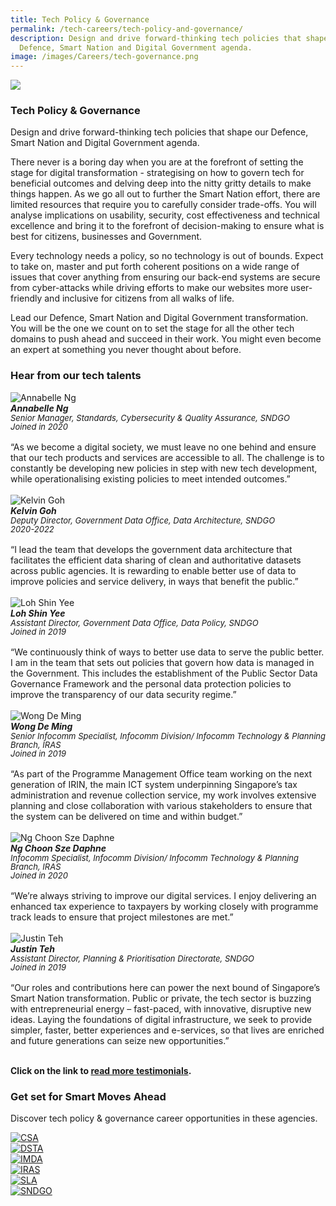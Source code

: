 ```yaml
---
title: Tech Policy & Governance
permalink: /tech-careers/tech-policy-and-governance/
description: Design and drive forward-thinking tech policies that shape our
  Defence, Smart Nation and Digital Government agenda.
image: /images/Careers/tech-governance.png
---
```

![](/images/Careers/hero-tech-policy-governance.jpg)

### **Tech Policy &amp; Governance**

Design and drive forward-thinking tech policies that shape our Defence, Smart Nation and Digital Government agenda.

There never is a boring day when you are at the forefront of setting the stage for digital transformation - strategising on how to govern tech for beneficial outcomes and delving deep into the nitty gritty details to make things happen. As we go all out to further the Smart Nation effort, there are limited resources that require you to carefully consider trade-offs. You will analyse implications on usability, security, cost effectiveness and technical excellence and bring it to the forefront of decision-making to ensure what is best for citizens, businesses and Government.

Every technology needs a policy, so no technology is out of bounds. Expect to take on, master and put forth coherent positions on a wide range of issues that cover anything from ensuring our back-end systems are secure from cyber-attacks while driving efforts to make our websites more user-friendly and inclusive for citizens from all walks of life.

Lead our Defence, Smart Nation and Digital Government transformation. You will be the one we count on to set the stage for all the other tech domains to push ahead and succeed in their work. You might even become an expert at something you never thought about before.

### **Hear from our tech talents**

<div class="row-testimonial">
<div class="column-testimonial">
<img src="/images/People/annabelle-ng.png" alt="Annabelle Ng" title="Tech Talent"><br><em><strong>Annabelle Ng</strong><br><span style="font-size:13px; line-height:14px">Senior Manager, Standards, Cybersecurity &amp; Quality Assurance, SNDGO<br>Joined in 2020</span></em><br><br>
	“As we become a digital society, we must leave no one behind and ensure that our tech products and services are accessible to all. The challenge is to constantly be developing new policies in step with new tech development, while operationalising existing policies to meet intended outcomes.”<br><br></div>
	
<div class="column-testimonial">
<img src="/images/People/kelvin-goh.png" alt="Kelvin Goh" title="Tech Talent"><br><em><strong>Kelvin Goh</strong><br><span style="font-size:13px; line-height:14px">Deputy Director, Government Data Office, Data Architecture, SNDGO<br>2020-2022</span></em><br><br>
“I lead the team that develops the government data architecture that facilitates the efficient data sharing of clean and authoritative datasets across public agencies. It is rewarding to enable better use of data to improve policies and service delivery, in ways that benefit the public.”<br><br></div>

<div class="column-testimonial">
<img src="/images/People/loh-shin-yee.png" alt="Loh Shin Yee" title="Tech Talent"><br><em><strong>Loh Shin Yee</strong><br><span style="font-size:13px; line-height:14px">Assistant Director, Government Data Office, Data Policy, SNDGO<br>Joined in 2019</span></em><br><br>
“We continuously think of ways to better use data to serve the public better. I am in the team that sets out policies that govern how data is managed in the Government. This includes the establishment of the Public Sector Data Governance Framework and the personal data protection policies to improve the transparency of our data security regime.”<br><br>
</div>
</div>

<div class="row-testimonial">
<div class="column-testimonial">
<img src="/images/People/wong-de-ming.png" alt="Wong De Ming" title="Tech Talent"><br><em><strong>Wong De Ming</strong><br><span style="font-size:13px; line-height:14px">Senior Infocomm Specialist, Infocomm Division/ Infocomm Technology &amp; Planning Branch, IRAS<br>Joined in 2019</span></em><br><br>
“As part of the Programme Management Office team working on the next generation of IRIN, the main ICT system underpinning Singapore’s tax administration and revenue collection service, my work involves extensive planning and close collaboration with various stakeholders to ensure that the system can be delivered on time and within budget.”<br><br></div>
	
<div class="column-testimonial">
<img src="/images/People/ng-choon-sze.png" alt="Ng Choon Sze Daphne" title="Tech Talent"><br><em><strong>Ng Choon Sze Daphne</strong><br><span style="font-size:13px; line-height:14px">Infocomm Specialist, Infocomm Division/ Infocomm Technology &amp; Planning Branch, IRAS<br>Joined in 2020</span></em><br><br>
“We’re always striving to improve our digital services. I enjoy delivering an enhanced tax experience to taxpayers by working closely with programme track leads to ensure that project milestones are met.”<br><br></div>

<div class="column-testimonial">
<img src="/images/People/justin-teh.png" alt="Justin Teh" title="Tech Talent"><br><em><strong>Justin Teh</strong><br><span style="font-size:13px; line-height:14px">Assistant Director, Planning &amp; Prioritisation Directorate, SNDGO<br>Joined in 2019</span></em><br><br>
“Our roles and contributions here can power the next bound of Singapore’s Smart Nation transformation. Public or private, the tech sector is buzzing with entrepreneurial energy – fast-paced, with innovative, disruptive new ideas. Laying the foundations of digital infrastructure, we seek to provide simpler, faster, better experiences and e-services, so that lives are enriched and future generations can seize new opportunities.”<br><br>
</div>
</div>

**Click on the link to [read more testimonials](/testimonials).**

### **Get set for Smart Moves Ahead**
Discover tech policy &amp; governance career opportunities in these agencies.

<div class="row-agencies">

<div class="column-agencies"><a href="https://www.csa.gov.sg/Explore/careers" target="new"><img src="/images/Logos/logo-csa.png" alt="CSA" title="CSA"></a></div>

<div class="column-agencies"><a href="https://careers.pageuppeople.com/845/cw/en/listing/" target="new"><img src="/images/Logos/logo-dsta.png" alt="DSTA" title="DSTA"></a></div>

<div class="column-agencies"><a href="https://www.imda.gov.sg/Who-We-Are/careers" target="new"><img src="/images/Logos/logo-imda.png" alt="IMDA" title="IMDA"></a></div>

<div class="column-agencies"><a href="https://www.iras.gov.sg/irashome/Careers/" target="new"><img src="/images/Logos/logo-iras.png" alt="IRAS" title="IRAS"></a></div>

<div class="column-agencies"><a href="https://www.sla.gov.sg/join-us/our-work-at-sla" target="new"><img src="/images/Logos/logo-sla.png" alt="SLA" title="SLA"></a></div>

</div>

<div class="row-agencies">	
	
<div class="column-agencies"><a href="https://www.careers.hrp.gov.sg/sap/bc/ui5_ui5/sap/ZGERCFA004/index.html?search-keyword=Smart%20Nation%20and%20Digital%20Government%20Office" target="new"><img src="/images/Logos/logo-sndgo.png" alt="SNDGO" title="SNDGO"></a></div> 
</div>

<div class="column-agencies"></div>

<div class="column-agencies"></div>

<div class="column-agencies"></div>

<div class="column-agencies"></div>

